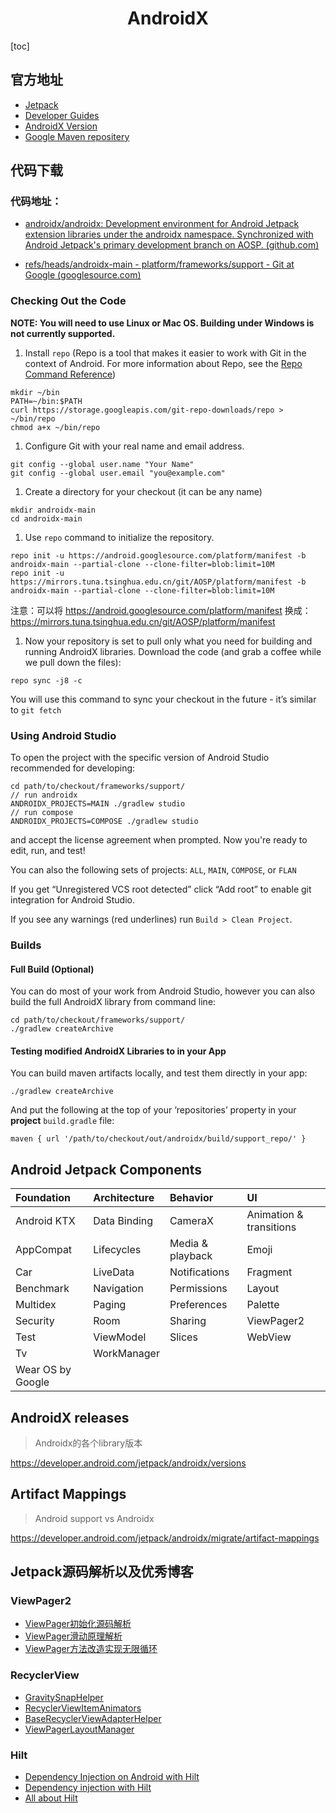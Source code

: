 <h1 align="center">AndroidX</h1>

[toc]

## 官方地址

* [Jetpack](https://developer.android.com/jetpack)
* [Developer Guides](https://developer.android.com/guide)
* [AndroidX Version](https://developer.android.com/jetpack/androidx/versions)
* [Google Maven repositery](https://maven.google.com/web/index.html)

## 代码下载

### 代码地址：

* [androidx/androidx: Development environment for Android Jetpack extension libraries under the androidx namespace. Synchronized with Android Jetpack's primary development branch on AOSP. (github.com)](https://github.com/androidx/androidx)

* [refs/heads/androidx-main - platform/frameworks/support - Git at Google (googlesource.com)](https://android.googlesource.com/platform/frameworks/support/+/refs/heads/androidx-main)



### Checking Out the Code

**NOTE: You will need to use Linux or Mac OS. Building under Windows is not currently supported.**

1. Install `repo` (Repo is a tool that makes it easier to work with Git in the context of Android. For more information about Repo, see the [Repo Command Reference](https://source.android.com/setup/develop/repo))

```
mkdir ~/bin
PATH=~/bin:$PATH
curl https://storage.googleapis.com/git-repo-downloads/repo > ~/bin/repo
chmod a+x ~/bin/repo
```

1. Configure Git with your real name and email address.

```
git config --global user.name "Your Name"
git config --global user.email "you@example.com"
```

1. Create a directory for your checkout (it can be any name)

```
mkdir androidx-main
cd androidx-main
```

1. Use `repo` command to initialize the repository.

```
repo init -u https://android.googlesource.com/platform/manifest -b androidx-main --partial-clone --clone-filter=blob:limit=10M
repo init -u https://mirrors.tuna.tsinghua.edu.cn/git/AOSP/platform/manifest -b androidx-main --partial-clone --clone-filter=blob:limit=10M
```

注意：可以将 https://android.googlesource.com/platform/manifest 换成：https://mirrors.tuna.tsinghua.edu.cn/git/AOSP/platform/manifest

1. Now your repository is set to pull only what you need for building and running AndroidX libraries. Download the code (and grab a coffee while we pull down the files):

```
repo sync -j8 -c
```

You will use this command to sync your checkout in the future - it’s similar to `git fetch`

### Using Android Studio

To open the project with the specific version of Android Studio recommended for developing:

```
cd path/to/checkout/frameworks/support/
// run androidx
ANDROIDX_PROJECTS=MAIN ./gradlew studio
// run compose
ANDROIDX_PROJECTS=COMPOSE ./gradlew studio
```

and accept the license agreement when prompted. Now you're ready to edit, run, and test!

You can also the following sets of projects: `ALL`, `MAIN`, `COMPOSE`, or `FLAN`

If you get “Unregistered VCS root detected” click “Add root” to enable git integration for Android Studio.

If you see any warnings (red underlines) run `Build > Clean Project`.

### Builds

#### Full Build (Optional)

You can do most of your work from Android Studio, however you can also build the full AndroidX library from command line:

```
cd path/to/checkout/frameworks/support/
./gradlew createArchive
```

#### Testing modified AndroidX Libraries to in your App

You can build maven artifacts locally, and test them directly in your app:

```
./gradlew createArchive
```

And put the following at the top of your ‘repositories’ property in your **project** `build.gradle` file:

```
maven { url '/path/to/checkout/out/androidx/build/support_repo/' }
```

## Android Jetpack Components

|Foundation|Architecture|Behavior|UI|
|:---|:---|:---|:---|
|Android KTX|Data Binding|CameraX|Animation & transitions|
|AppCompat|Lifecycles|Media & playback|Emoji|
|Car|LiveData|Notifications|Fragment|
|Benchmark|Navigation|Permissions|Layout|
|Multidex|Paging|Preferences|Palette|
|Security|Room|Sharing|ViewPager2|
|Test|ViewModel|Slices|WebView|
|Tv|WorkManager|||
|Wear OS by Google||||



## AndroidX releases

> Androidx的各个library版本

https://developer.android.com/jetpack/androidx/versions



## Artifact Mappings

> Android support vs Androidx

https://developer.android.com/jetpack/androidx/migrate/artifact-mappings



## Jetpack源码解析以及优秀博客

### ViewPager2

* [ViewPager初始化源码解析](https://www.jianshu.com/p/76ca6f7d6b1a)
* [ViewPager滑动原理解析](https://www.jianshu.com/p/5d3ae197325e)
* [ViewPager方法改造实现无限循环](https://www.jianshu.com/p/ed9cedcaaaba)



### RecyclerView

* [GravitySnapHelper](https://github.com/rubensousa/GravitySnapHelper)
* [RecyclerViewItemAnimators](https://github.com/gabrielemariotti/RecyclerViewItemAnimators)
* [BaseRecyclerViewAdapterHelper](https://github.com/CymChad/BaseRecyclerViewAdapterHelper)
* [ViewPagerLayoutManager](https://github.com/leochuan/ViewPagerLayoutManager)

   

### Hilt

* [Dependency Injection on Android with Hilt](https://medium.com/androiddevelopers/dependency-injection-on-android-with-hilt-67b6031e62d)
* [Dependency injection with Hilt](https://developer.android.com/training/dependency-injection/hilt-android#setup)
* [All about Hilt](https://proandroiddev.com/all-about-hilt-a-dependency-injection-framework-869b9c2bcb09)







